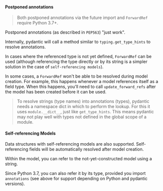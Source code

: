 #### Postponed annotations

> Both postponed annotations via the future import and `ForwardRef` require Python 3.7+.

Postponed annotations (as described in `PEP563`) "just work".

Internally, pydantic will call a method similar to `typing.get_type_hints` to resolve annotations.

In cases where the referenced type is not yet defined, `ForwardRef` can be used (although referencing the type directly or by its string is a simpler solution in the case of `self-referencing models`).

In some cases, a `ForwardRef` won't be able to be resolved during model creation. For example, this happens whenever a model references itself as a field type. When this happens, you'll need to call `update_forward_refs` after the model has been created before it can be used.

> To resolve strings (type names) into annotations (types), pydantic needs a namespace dict in which to perform the lookup. For this it uses `module.__dict__`, just like `get_type_hints`. This means pydantic may not play well with types not defined in the global scope of a module.


#### Self-referencing Models

Data structures with self-referencing models are also supported. Self-referencing fields will be automatically resolved after model creation.

Within the model, you can refer to the not-yet-constructed model using a string.

Since Python 3.7, you can also refer it by its type, provided you import `annotations` (see above for support depending on Python and pydantic versions).
